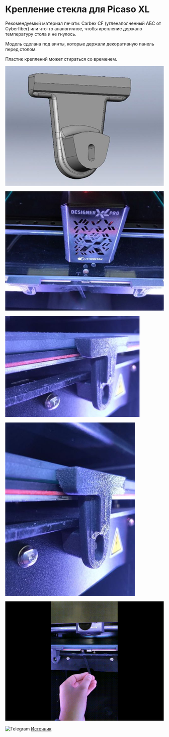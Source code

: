 # Крепление стекла для Picaso XL

Рекомендуемый материал печати: Carbex CF (угленаполненный АБС от Cyberfiber) или что-то аналогичное, чтобы крепление держало температуру стола и не гнулось.

Модель сделана под винты, которые держали декоративную панель перед столом. 

Пластик креплений может стираться со временем.

![Крепление_стекла_XL_0](./img/Крепление_стекла_XL_0.jpg)

![Крепление_стекла_XL_1](./img/Крепление_стекла_XL_1.jpg)

![Крепление_стекла_XL_2](./img/Крепление_стекла_XL_2.jpg)

![Крепление_стекла_XL_3](./img/Крепление_стекла_XL_3.jpg)

![Крепление_стекла_XL_4](./img/Крепление_стекла_XL_4.gif)

<picture><source media="(prefers-color-scheme: dark)" srcset="https://cdn.simpleicons.org/telegram/white"> <source media="(prefers-color-scheme: light)" srcset="https://cdn.simpleicons.org/telegram/black"> <img src="https://cdn.simpleicons.org/telegram/.svg" alt="Telegram" alight=left height="20" width="20"></picture> [Источник](https://t.me/Picaso3dUnofficial/226484)